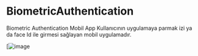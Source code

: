 # BiometricAuthentication
Biometric Authentication Mobil App
Kullanıcının uygulamaya parmak izi ya da face Id ile girmesi sağlayan mobil uygulamadır.


[![image](https://r.resimlink.com/G6kQZnjL2gr3.png)
